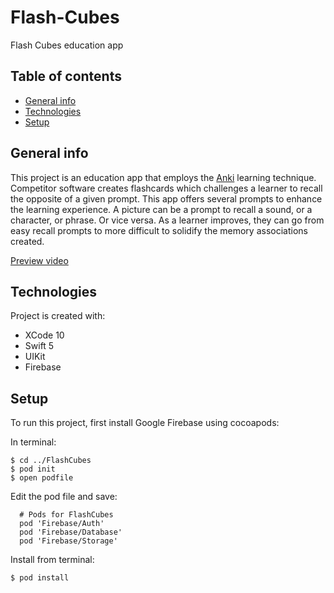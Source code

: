 # Flash-Cubes
Flash Cubes education app

## Table of contents
* [General info](#general-info)
* [Technologies](#technologies)
* [Setup](#setup)

## General info
This project is an education app that employs the [Anki](https://en.wikipedia.org/wiki/Anki_(software)) learning technique.  Competitor software creates flashcards which challenges a learner to recall the opposite of a given prompt.  This app offers several prompts to enhance the learning experience.  A picture can be a prompt to recall a sound, or a character, or phrase.  Or vice versa.  As a learner improves, they can go from easy recall prompts to more difficult to solidify the memory associations created.
	
[Preview video](https://firebasestorage.googleapis.com/v0/b/flash-cubes.appspot.com/o/FlashCubesAppPreview5.5.mp4?alt=media&token=fca580d1-d544-4baf-bb6b-0d2902ef43c5)
  
## Technologies
Project is created with:
* XCode 10
* Swift 5
* UIKit
* Firebase
	
## Setup
To run this project, first install Google Firebase using cocoapods:

In terminal:
```
$ cd ../FlashCubes
$ pod init
$ open podfile
```

Edit the pod file and save:
```
  # Pods for FlashCubes
  pod 'Firebase/Auth'
  pod 'Firebase/Database'
  pod 'Firebase/Storage'
```
Install from terminal:
```
$ pod install
```
